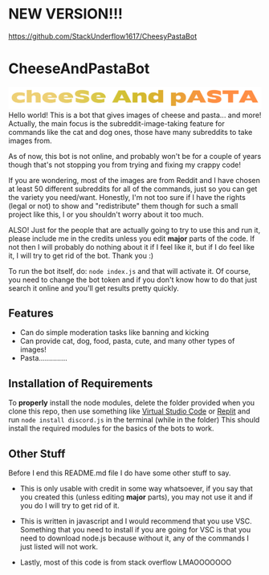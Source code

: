 # NEW VERSION!!!

https://github.com/StackUnderflow1617/CheesyPastaBot


# CheeseAndPastaBot




![Logo](https://github.com/CheeseAndPastaResp/CheeseAndPastaBot/blob/src/images/README.md/Logo/CheeseAndPastaLogo2.png?raw=true)
Hello world! This is a bot that gives images of cheese and pasta... and more! Actually, the main focus is the subreddit-image-taking feature for commands like the cat and dog ones, those have many subreddits to take images from.

As of now, this bot is not online, and probably won't be for a couple of years though that's not stopping you from trying and fixing my crappy code!

If you are wondering, most of the images are from Reddit and I have chosen at least 50 different subreddits for all of the commands, just so you can get the variety you need/want. Honestly, I'm not too sure if I have the rights (legal or not)  to show and "redistribute" them though for such a small project like this, I or you shouldn't worry about it too much.

ALSO! Just for the people that are actually going to try to use this and run it, please include me in the credits unless you edit **major** parts of the code. If not then I will probably do nothing about it if I feel like it, but if I do feel like it, I will try to get rid of the bot. Thank you :)

To run the bot itself, do:
`node index.js` and that will activate it. Of course, you need to change the bot token and if you don't know how to do that just search it online and you'll get results pretty quickly.




## Features

- Can do simple moderation tasks like banning and kicking
- Can provide cat, dog, food, pasta, cute, and many other types of images!
- Pasta..............

## Installation of Requirements

To **properly** install the node modules, delete the folder provided when you clone this repo, then use something like [Virtual Studio Code](https://code.visualstudio.com/) or [Replit](https://replit.com/) and run `node install discord.js` in the terminal (while in the folder) This should install the required modules for the basics of the bots to work.


## Other Stuff

Before I end this README.md file I do have some other stuff to say.

- This is only usable with credit in some way whatsoever, if you say that you created this (unless editing **major** parts), you may not use it and if you do I will try to get rid of it.

- This is written in javascript and I would recommend that you use VSC. Something that you need to install if you are going for VSC is that you need to download node.js because without it, any of the commands I just listed will not work.

- Lastly, most of this code is from stack overflow LMAOOOOOOO
